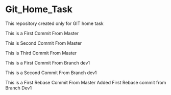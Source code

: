 # Git_Home_Task
This repository created only for GIT home task


This is a First Commit From Master

This is Second Commit From Master

This is Third Commit From Master

This is a First Commit From Branch dev1

This is a Second Commit From Branch dev1

This is a First Rebase Commit From Master
Added First Rebase commit from Branch Dev1
